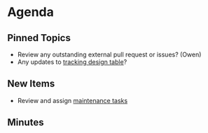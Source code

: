Agenda
======

Pinned Topics
-------------
* Review any outstanding external pull request or issues? (Owen)
* Any updates to [tracking design table](https://github.com/mantidproject/documents/blob/master/Project-Management/TechnicalSteeringCommittee/reports/TSC-TrackingDesignProposals.md)? 

New Items
---------

* Review and assign [maintenance tasks](https://github.com/mantidproject/documents/blob/master/Project-Management/TechnicalSteeringCommittee/reports/MaintenanceTasks.md)

Minutes
-------

